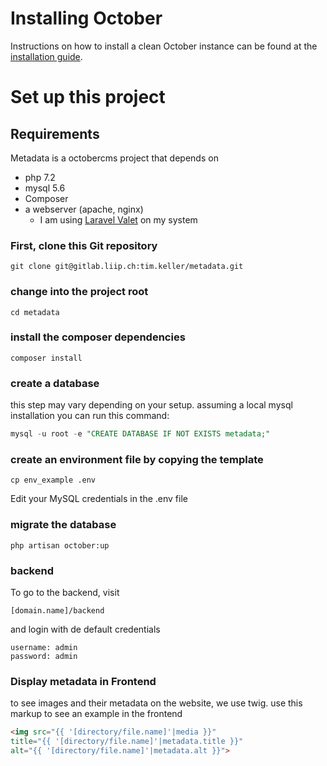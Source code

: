 # Installing October

Instructions on how to install a clean October instance can be found at the [installation guide](https://octobercms.com/docs/setup/installation).

# Set up this project

## Requirements

Metadata is a octobercms project that depends on

- php 7.2
- mysql 5.6
- Composer
- a webserver (apache, nginx)
  - I am using [Laravel Valet](https://laravel.com/docs/5.7/valet) on my system


### First, clone this Git repository

```
git clone git@gitlab.liip.ch:tim.keller/metadata.git
```

### change into the project root

```
cd metadata
```

### install the composer dependencies

```
composer install
```
### create a database
this step may vary depending on your setup. assuming a local mysql installation you can run this command:

```sql
mysql -u root -e "CREATE DATABASE IF NOT EXISTS metadata;"
```

### create an environment file by copying the template

```
cp env_example .env
```
Edit your MySQL credentials in the .env file

### migrate the database

```
php artisan october:up
```

### backend
To go to the backend, visit

```
[domain.name]/backend
```

and login with de default credentials
```
username: admin
password: admin
```

### Display metadata in Frontend
to see images and their metadata on the website, we use twig.
use this markup to see an example in the frontend

```html
<img src="{{ '[directory/file.name]'|media }}" 
title="{{ '[directory/file.name]'|metadata.title }}" 
alt="{{ '[directory/file.name]'|metadata.alt }}">
```